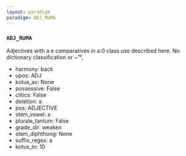```yaml
---
layout: paradigm
paradigm: ADJ_RUMA
---
```

### ` ADJ_RUMA `

Adjectives with a:e comparatives in a:0 class use described here. No dictionary classification or ~¹⁰,
* harmony: back
* upos: ADJ
* kotus_av: None
* possessive: False
* clitics: False
* deletion: a
* pos: ADJECTIVE
* stem_vowel: a
* plurale_tantum: False
* grade_dir: weaken
* stem_diphthong: None
* suffix_regex: a
* kotus_tn: 10
